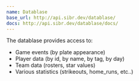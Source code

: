 ```yaml
---
name: Datablase
base_url: http://api.sibr.dev/datablase/
docs: http://api.sibr.dev/datablase/docs/
---
```

The datablase provides access to:

- Game events (by plate appearance)
- Player data (by id, by name, by tag, by day)
- Team data (rosters, star values)
- Various statistics (strikeouts, home_runs, etc..)